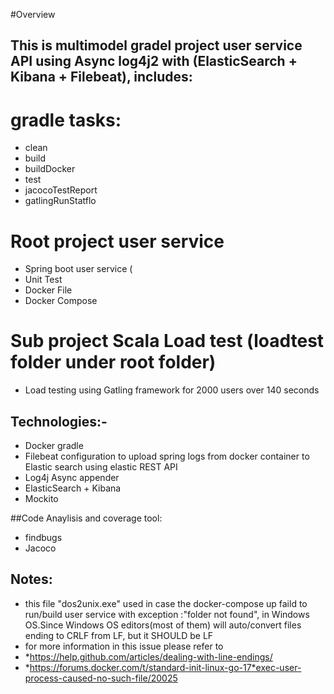 #Overview
## This is multimodel gradel project user service API using Async log4j2 with (ElasticSearch + Kibana + Filebeat), includes:

# gradle tasks:
* clean
* build
* buildDocker
* test
* jacocoTestReport
* gatlingRunStatflo


 # Root project user service
* Spring boot user service (
* Unit Test
* Docker File
* Docker Compose

# Sub project Scala Load test (loadtest folder under root folder)
* Load testing using Gatling framework for 2000 users over 140 seconds

## Technologies:-
* Docker gradle
* Filebeat configuration to upload spring logs from docker container to Elastic search using elastic REST API
* Log4j Async appender
* ElasticSearch + Kibana
* Mockito

##Code Anaylisis and coverage tool:
* findbugs
* Jacoco

## Notes:
* this file "dos2unix.exe" used in case the docker-compose up faild to run/build user service with exception :"folder not found",
 in Windows OS.Since Windows OS editors(most of them) will auto/convert files ending to CRLF from LF, but it SHOULD be LF
* for more information in this issue please refer to
* *https://help.github.com/articles/dealing-with-line-endings/
* *https://forums.docker.com/t/standard-init-linux-go-17*exec-user-process-caused-no-such-file/20025